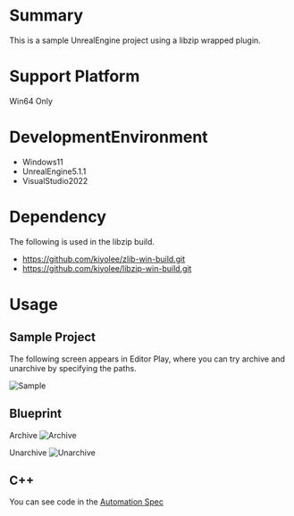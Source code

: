 # Summary

This is a sample UnrealEngine project using a libzip wrapped plugin.

# Support Platform

Win64 Only

# DevelopmentEnvironment

* Windows11
* UnrealEngine5.1.1
* VisualStudio2022

# Dependency

The following is used in the libzip build.

* https://github.com/kiyolee/zlib-win-build.git
* https://github.com/kiyolee/libzip-win-build.git

# Usage

## Sample Project

The following screen appears in Editor Play, where you can try archive and unarchive by specifying the paths.

![Sample](https://user-images.githubusercontent.com/852982/225472474-d53f3eee-a8e8-4c10-8ed0-253e5c8cd622.png)

## Blueprint

Archive
![Archive](https://user-images.githubusercontent.com/852982/225469752-02f0901b-debe-42eb-889e-7589f025b3aa.png)

Unarchive
![Unarchive](https://user-images.githubusercontent.com/852982/225469709-2aac86f5-6bc1-4b5a-ad80-c480b3250faa.png)

## C++

You can see code in the [Automation Spec](https://github.com/mechamogera/UnrealEngineLibzipPlugin/blob/master/Plugins/LibzipArchiver/Source/LibzipArchiver/Spec/Archive.spec.cpp)